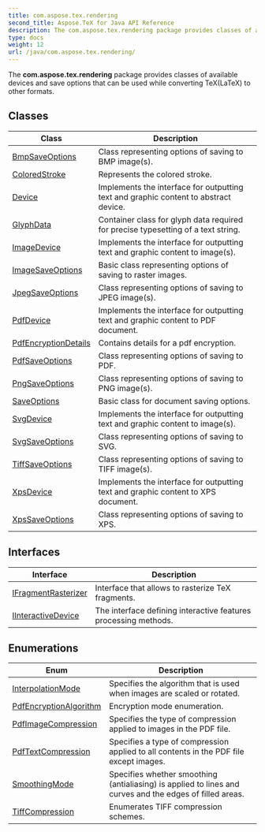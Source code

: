 ```yaml
---
title: com.aspose.tex.rendering
second_title: Aspose.TeX for Java API Reference
description: The com.aspose.tex.rendering package provides classes of available devices and save options that can be used while converting TeXLaTeX to other formats.
type: docs
weight: 12
url: /java/com.aspose.tex.rendering/
---
```


The **com.aspose.tex.rendering** package provides classes of available devices and save options that can be used while converting TeX(LaTeX) to other formats.


## Classes

| Class | Description |
| --- | --- |
| [BmpSaveOptions](../com.aspose.tex.rendering/bmpsaveoptions) | Class representing options of saving to BMP image(s). |
| [ColoredStroke](../com.aspose.tex.rendering/coloredstroke) | Represents the colored stroke. |
| [Device](../com.aspose.tex.rendering/device) | Implements the interface for outputting text and graphic content to abstract device. |
| [GlyphData](../com.aspose.tex.rendering/glyphdata) | Container class for glyph data required for precise typesetting of a text string. |
| [ImageDevice](../com.aspose.tex.rendering/imagedevice) | Implements the interface for outputting text and graphic content to image(s). |
| [ImageSaveOptions](../com.aspose.tex.rendering/imagesaveoptions) | Basic class representing options of saving to raster images. |
| [JpegSaveOptions](../com.aspose.tex.rendering/jpegsaveoptions) | Class representing options of saving to JPEG image(s). |
| [PdfDevice](../com.aspose.tex.rendering/pdfdevice) | Implements the interface for outputting text and graphic content to PDF document. |
| [PdfEncryptionDetails](../com.aspose.tex.rendering/pdfencryptiondetails) | Contains details for a pdf encryption. |
| [PdfSaveOptions](../com.aspose.tex.rendering/pdfsaveoptions) | Class representing options of saving to PDF. |
| [PngSaveOptions](../com.aspose.tex.rendering/pngsaveoptions) | Class representing options of saving to PNG image(s). |
| [SaveOptions](../com.aspose.tex.rendering/saveoptions) | Basic class for document saving options. |
| [SvgDevice](../com.aspose.tex.rendering/svgdevice) | Implements the interface for outputting text and graphic content to image(s). |
| [SvgSaveOptions](../com.aspose.tex.rendering/svgsaveoptions) | Class representing options of saving to SVG. |
| [TiffSaveOptions](../com.aspose.tex.rendering/tiffsaveoptions) | Class representing options of saving to TIFF image(s). |
| [XpsDevice](../com.aspose.tex.rendering/xpsdevice) | Implements the interface for outputting text and graphic content to XPS document. |
| [XpsSaveOptions](../com.aspose.tex.rendering/xpssaveoptions) | Class representing options of saving to XPS. |

## Interfaces

| Interface | Description |
| --- | --- |
| [IFragmentRasterizer](../com.aspose.tex.rendering/ifragmentrasterizer) | Interface that allows to rasterize TeX fragments. |
| [IInteractiveDevice](../com.aspose.tex.rendering/iinteractivedevice) | The interface defining interactive features processing methods. |

## Enumerations

| Enum | Description |
| --- | --- |
| [InterpolationMode](../com.aspose.tex.rendering/interpolationmode) | Specifies the algorithm that is used when images are scaled or rotated. |
| [PdfEncryptionAlgorithm](../com.aspose.tex.rendering/pdfencryptionalgorithm) | Encryption mode enumeration. |
| [PdfImageCompression](../com.aspose.tex.rendering/pdfimagecompression) | Specifies the type of compression applied to images in the PDF file. |
| [PdfTextCompression](../com.aspose.tex.rendering/pdftextcompression) | Specifies a type of compression applied to all contents in the PDF file except images. |
| [SmoothingMode](../com.aspose.tex.rendering/smoothingmode) | Specifies whether smoothing (antialiasing) is applied to lines and curves and the edges of filled areas. |
| [TiffCompression](../com.aspose.tex.rendering/tiffcompression) | Enumerates TIFF compression schemes. |
